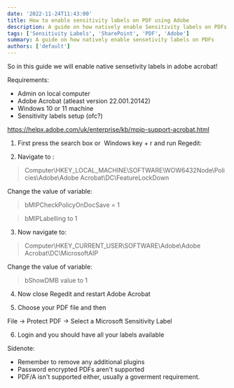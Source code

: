 ```yaml
---
date: '2022-11-24T11:43:00'
title: How to enable sensitivity labels on PDF using Adobe
description: A guide on how natively enable Sensitivity labels on PDFs
tags: ['Sensitivity Labels', 'SharePoint', 'PDF', 'Adobe']
summary: A guide on how natively enable sensetivity labels on PDFs
authors: ['default']
---
```


So in this guide we will enable native sensetivity labels in adobe acrobat!

Requirements:

- Admin on local computer
- Adobe Acrobat (atleast version 22.001.20142)
- Windows 10 or 11 machine
- Sensitivity labels setup (ofc?)

https://helpx.adobe.com/uk/enterprise/kb/mpip-support-acrobat.html

1. First press the search box or  Windows key + r and run Regedit:

2. Navigate to :

> Computer\HKEY_LOCAL_MACHINE\SOFTWARE\WOW6432Node\Policies\Adobe\Adobe Acrobat\DC\FeatureLockDown

Change the value of variable:

> bMIPCheckPolicyOnDocSave = 1

> bMIPLabelling to 1

3. Now navigate to:

> Computer\HKEY_CURRENT_USER\SOFTWARE\Adobe\Adobe Acrobat\DC\MicrosoftAIP

Change the value of variable:

> bShowDMB value to 1

4. Now close Regedit and restart Adobe Acrobat

5. Choose your PDF file and then

File → Protect PDF → Select a Microsoft Sensitivity Label

6. Login and you should have all your labels available

Sidenote:

- Remember to remove any additional plugins
- Password encrypted PDFs aren't supported
- PDF/A isn't supported either, usually a goverment requirement.
